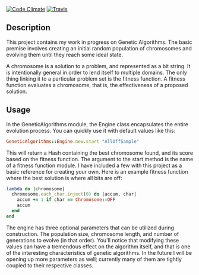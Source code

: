 [![Code Climate](https://codeclimate.com/badge.png)](https://codeclimate.com/github/execdd17/genetic_algorithms) [![Travis](https://secure.travis-ci.org/execdd17/genetic_algorithms.png)](http://travis-ci.org)

## Description

This project contains my work in progress on Genetic Algorithms. The basic premise involves creating an initial random population of chromosomes and evolving them until they reach some ideal state.

A chromosome is a solution to a problem, and represented as a bit string. It is intentionally general in order to lend itself to multiple domains. The only thing linking it to a particular problem set is the fitness function. A fitness function evaluates a chromosome, that is, the effectiveness of a proposed solution.

## Usage

In the GeneticAlgorithms module, the Engine class encapsulates the entire evolution process. You can quickly use it with default values like this:

```ruby
GeneticAlgorithms::Engine.new.start "AllOffSample"
```

This will return a Hash containing the best chromosome found, and its score based on the fitness function. The argument to the start method is the name of a fitness function module. I have included a few with this project as a basic reference for creating your own. Here is an example fitness function where the best solution is where all bits are off:

```ruby
lambda do |chromosome|
  chromosome.each_char.inject(0) do |accum, char|
    accum += 1 if char == Chromosome::OFF
    accum
  end
end
```

The engine has three optional parameters that can be utilized during construction. The population size, chromosome length, and number of generations to evolve (in that order). You'll notice that modifying these values can have a tremendous effect on the algorithm itself, and that is one of the interesting characteristics of genetic algorithms. In the future I will be opening up more parameters as well; currently many of them are tightly coupled to their respective classes.

